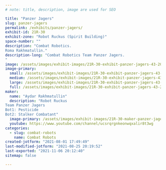 ```yaml
---
# note: title, description, image are used for SEO

title: "Panzer Jagers"
slug: panzer-jagers
permalink: /exhibits/panzer-jagers/
exhibit-id: 21R-30
exhibit-zone: "Robot Ruckus (Spirit Building)"
space-number: ""
description: "Combat Robotics.
Roma Rakhmatullin."
description-long: "Combat Robotics Team Panzer Jagers.
"
image: /assets/images/exhibit-images/21R-30-exhibit-panzer-jagers-43-20210801-174541-5121-large.jpg
image-primary: 
  small: /assets/images/exhibit-images/21R-30-exhibit-panzer-jagers-43-20210801-174541-5121-small.jpg
  medium: /assets/images/exhibit-images/21R-30-exhibit-panzer-jagers-43-20210801-174541-5121-medium.jpg
  large: /assets/images/exhibit-images/21R-30-exhibit-panzer-jagers-43-20210801-174541-5121-large.jpg
  full: /assets/images/exhibit-images/21R-30-exhibit-panzer-jagers-43-20210801-174541-5121-full.jpg
maker: 
  name: "Aydar Rakhmatullin"
  description: "Robot Ruckus
Team Panzer Jagers
Bot1: Pesticide
Bot2: Stalker Combatant"
  image-primary: /assets/images/exhibit-images/21R-30-maker-panzer-jagers-20210801-174541-medium.jpg
  youtube: https://www.youtube.com/channel/ucsrqrgnkeonwqxalir8t3wg
categories: 
  - slug: combat-robots
    name: Combat Robots
created-jotform: "2021-08-01 17:49:49"
last-modified-jotform: "2021-08-25 20:19:52"
last-exported: "2021-11-06 20:12:40"
sitemap: false

---
```

